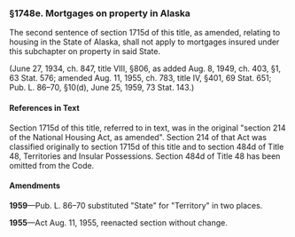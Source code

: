 ### §1748e. Mortgages on property in Alaska ###

The second sentence of section 1715d of this title, as amended, relating to housing in the State of Alaska, shall not apply to mortgages insured under this subchapter on property in said State.

(June 27, 1934, ch. 847, title VIII, §806, as added Aug. 8, 1949, ch. 403, §1, 63 Stat. 576; amended Aug. 11, 1955, ch. 783, title IV, §401, 69 Stat. 651; Pub. L. 86–70, §10(d), June 25, 1959, 73 Stat. 143.)

#### References in Text ####

Section 1715d of this title, referred to in text, was in the original "section 214 of the National Housing Act, as amended". Section 214 of that Act was classified originally to section 1715d of this title and to section 484d of Title 48, Territories and Insular Possessions. Section 484d of Title 48 has been omitted from the Code.

#### Amendments ####

**1959**—Pub. L. 86–70 substituted "State" for "Territory" in two places.

**1955**—Act Aug. 11, 1955, reenacted section without change.